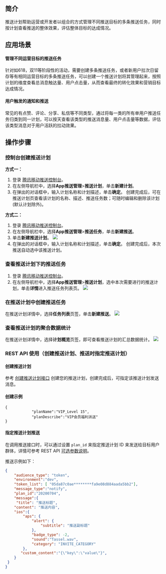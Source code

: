 ## 简介

推送计划帮助运营或开发者以组合的方式管理不同推送目标的多条推送任务，同时按计划查看推送的整体效果，评估整体目标的达成情况。


## 应用场景

#### 管理不同运营目标的推送任务

针对如618，双11等阶段性的活动，需要创建多条推送任务，或者新用户拉次日留存等有相同运营目标的多条推送任务，可以创建一个推送计划将其管理起来，按照计划的维度查看总消息触达量、用户点击量，从而查看最终的转化效果和营销目标达成情况。

#### 用户触发的通知和推送

常见的有点赞、评论、分享、私信等不同类型，通过将每一类的所有单用户推送任务归类到同一计划，可以按天查看该类型的推送消息量、用户点击量等数据，评估该类型消息对于用户活跃的拉动效果。

## 操作步骤

### 控制台创建推送计划

**方式一：**

1. 登录 [腾讯移动推送控制台](https://console.cloud.tencent.com/tpns)。
2. 在左侧导航栏中，选择**App推送管理**>**推送计划**，单击**新建计划**。
3. 在弹出的对话框中，输入计划名称和计划描述，单击**确定**。
创建完成后，可在推送计划页查看该计划的名称、描述、推送任务数；可随时编辑和删除该计划(默认计划除外)。

**方式二：**

1. 登录 [腾讯移动推送控制台](https://console.cloud.tencent.com/tpns)。
2. 在左侧导航栏中，选择**App推送管理**>**推送任务**，单击**新建推送**。
3. 单击**新建推送计划**。
   ![](https://main.qcloudimg.com/raw/e72cf9792ace29420718c7202579565c.png)
4. 在弹出的对话框中，输入计划名称和计划描述，单击**确定**。
创建完成后，本次推送自动选中该推送计划。

### 查看推送计划下的推送任务

1. 登录 [腾讯移动推送控制台](https://console.cloud.tencent.com/tpns)。
2. 在左侧导航栏中，选择**App推送管理**>**推送计划**，选中本次需要进行的推送计划，单击**详情**进入推送任务列表页。
![](https://main.qcloudimg.com/raw/b965089bb0793d44d420561a7f8cd023.png)

### 在推送计划中创建推送任务

在推送计划详情中，选择**任务列表**页签，单击**新建推送**。
![](https://main.qcloudimg.com/raw/39e3a05d8ad70132886c764611e1a0e7.png)

### 查看推送计划的聚合数据统计

在推送计划详情中，选择**计划概览**页签，即可查看推送计划的汇总数据统计。
![](https://main.qcloudimg.com/raw/342d3e13e5aeb22225a14066c4a042ce.png)

### REST API 使用（创建推送计划、推送时指定推送计划）

#### 创建推送计划

参考 [创建推送计划接口](https://cloud.tencent.com/document/product/548/50879) 创建您的推送计划，创建完成后，可指定该推送计划发送消息。

#### 创建示例

```
{
			"planName":"VIP_Level 15",
			"planDescribe":"VIP会员福利派送"
}
```

#### 指定推送计划推送

在调用推送接口时，可以通过设置 `plan_id` 来指定推送计划 ID 来发送给目标用户群体，详情可参考 REST API [可选参数说明](https://cloud.tencent.com/document/product/548/39064#.E5.8F.AF.E9.80.89.E5.8F.82.E6.95.B0)。

推送示例如下：

```json
{
    "audience_type": "token",
    "environment":"dev",
    "token_list": [ "05da87c0ae********fa9e08d884aada5bb2"],
    "message_type":"notify",
    "plan_id":"20200704",
    "message":{
     "title": "推送标题",
    "content": "推送内容",
    "ios":{
        "aps": {
            "alert": {
                "subtitle": "推送副标题"
            },
            "badge_type": -2,
            "sound":"Tassel.wav",
            "category": "INVITE_CATEGORY"
        },
       "custom_content":"{\"key\":\"value\"}",
    }
 }
}
```
